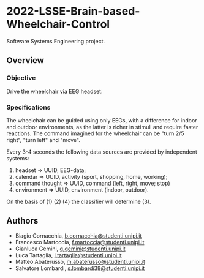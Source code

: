 # 2022-LSSE-Brain-based-Wheelchair-Control

Software Systems Engineering project.

## Overview

### Objective
Drive the wheelchair via EEG headset.

### Specifications
The wheelchair can be guided using only EEGs, with a difference for indoor and outdoor environments, as the
latter is richer in stimuli and require faster reactions. The command imagined for the wheelchair can be "turn
2/5 right", "turn left" and "move". 

Every 3-4 seconds the following data sources are provided by independent systems:
1) headset => UUID, EEG-data; 
2) calendar => UUID, activity (sport, shopping, home, working); 
3) command thought => UUID, command (left, right, move; stop) 
4) environment => UUID, environment (indoor, outdoor). 

On the basis of (1) (2) (4) the classifier will determine (3).

## Authors

* Biagio Cornacchia, b.cornacchia@studenti.unipi.it
* Francesco Martoccia, f.martoccia@studenti.unipi.it
* Gianluca Gemini, g.gemini@studenti.unipi.it
* Luca Tartaglia, l.tartaglia@studenti.unipi.it
* Matteo Abaterusso, m.abaterusso@studenti.unipi.it
* Salvatore Lombardi, s.lombardi38@studenti.unipi.it